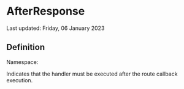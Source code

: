 #  AfterResponse
Last updated: Friday, 06 January 2023

## Definition
Namespace: 

Indicates that the handler must be executed after the route callback execution.

